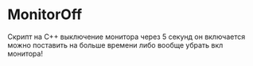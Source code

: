 # MonitorOff
Скрипт на C++ выключение монитора через 5 секунд он включается можно поставить на больше времени либо вообще убрать вкл монитора!
